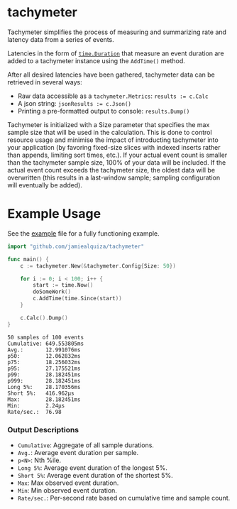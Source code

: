 # tachymeter

Tachymeter simplifies the process of measuring and summarizing rate and latency data from a series of events.

Latencies in the form of [`time.Duration`](https://golang.org/pkg/time/#Duration) that measure an event duration are added to a tachymeter instance using the `AddTime()` method.

After all desired latencies have been gathered, tachymeter data can be retrieved in several ways:
 - Raw data accessible as a `tachymeter.Metrics`: `results := c.Calc`
 - A json string: `jsonResults := c.Json()`
 - Printing a pre-formatted output to console: `results.Dump()`

Tachymeter is initialized with a Size parameter that specifies the max sample size that will be used in the calculation. This is done to control resource usage and minimise the impact of introducting tachymeter into your application (by favoring fixed-size slices with indexed inserts rather than appends, limiting sort times, etc.). If your actual event count is smaller than the tachymeter sample size, 100% of your data will be included. If the actual event count exceeds the tachymeter size, the oldest data will be overwritten (this results in a last-window sample; sampling configuration will eventually be added).



# Example Usage

See the [example](https://github.com/jamiealquiza/tachymeter/tree/master/example) file for a fully functioning example.

```go
import "github.com/jamiealquiza/tachymeter"

func main() {
	c := tachymeter.New(&tachymeter.Config{Size: 50})

	for i := 0; i < 100; i++ {
		start := time.Now()
		doSomeWork()
		c.AddTime(time.Since(start))
	}

	c.Calc().Dump()
}
```

```
50 samples of 100 events
Cumulative:	649.553805ms
Avg.:		12.991076ms
p50: 		12.062832ms
p75:		18.256032ms
p95:		27.175521ms
p99:		28.182451ms
p999:		28.182451ms
Long 5%:	28.170356ms
Short 5%:	416.962µs
Max:		28.182451ms
Min:		2.24µs
Rate/sec.:	76.98
```

### Output Descriptions

- `Cumulative`: Aggregate of all sample durations.
- `Avg.`: Average event duration per sample.
- `p<N>`: Nth %ile.
- `Long 5%`: Average event duration of the longest 5%.
- `Short 5%`: Average event duration of the shortest 5%.
- `Max`: Max observed event duration.
- `Min`: Min observed event duration.
- `Rate/sec.`: Per-second rate based on cumulative time and sample count.
